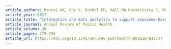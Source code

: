 ```yaml
---
article_authors: Manrai AK, Cui Y, Bushel PR, Hall MA Karakitsios S, Mattingly CJ, Ritchie M, Schmitt C, Sarigiannis DA, Thomas DC, Wishart D, Balshaw DM, Patel CJ
article_year: 2017
article_title: "Informatics and data analytics to support exposome-based discovery for public health"
article_journal: Annual Review of Public Health
article_volume: 38
article_pages: 279-294
article_url: https://doi.org/10.1146/annurev-publhealth-082516-012737
---
```

 